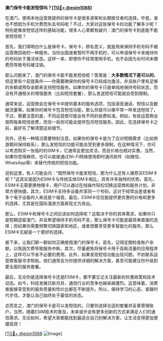 **澳门保号卡能发短信吗？[[TG💪+ @esim1088](https://t.me/s/esim1088)]**

在澳门，使用本地运营商提供的保号卡是很多游客和长期居住者的选择。毕竟，谁也不想因为手机欠费而失去号码呢？不过，大家对这些保号卡的功能了解多少呢？特别是像发短信这样的基础功能，很多人心里都有疑问：澳门的保号卡到底能不能发短信呢？

首先，我们得明白什么是保号卡。保号卡，顾名思义，就是用来保持手机号码不被运营商回收的一种服务。当你出国或者暂时不用手机时，可以申请保号卡来维持你的号码处于激活状态。这样一来，即使你不经常使用手机，也不会因为长时间未缴费而导致号码被注销。

那么问题来了，澳门的保号卡能不能发短信呢？答案是：**大多数情况下是可以的**。但这里有个前提条件——你需要确保你的保号卡已经成功激活，并且账户里有足够的余额或预存金额来支持短信服务。如果你的保号卡只是单纯地保持号码状态，而没有开通相关的增值服务（比如短信套餐），那么发送短信可能就会受到限制。

通常来说，运营商会在保号卡中提供基本的服务选项，包括语音通话、短信以及数据流量等。如果你的保号卡包含短信功能，那么你就可以像平常一样发送短信了。不过，需要注意的是，不同运营商可能会有不同的收费标准。例如，有些运营商会按照每条短信收费，而另一些则可能会提供包月短信服务。因此，在选择保号卡之前，最好先了解清楚这些细节。

另外，还有一种情况需要特别注意。如果你的保号卡是为了应对短期需求（比如旅游期间保持联系），那么发短信的功能可能会受到更多限制。在这种情况下，你可以考虑购买一张临时的SIM卡，它通常会更加灵活，而且价格也相对实惠。当然，如果你觉得麻烦，也可以直接通过Wi-Fi网络使用即时通讯软件（如微信、WhatsApp等）来替代传统的短信功能。

说到这里，有人可能会问：“既然保号卡能发短信，那为什么还有人推荐买ESIM卡呢？”这其实是因为ESIM卡与传统实体SIM卡相比，具有许多独特的优势。首先，ESIM卡无需更换物理卡，用户可以通过在线操作轻松切换运营商和服务计划，非常方便快捷。其次，ESIM卡支持多设备共享同一个号码，这对于经常出差或者有多个电子设备的人来说是个福音。最后，ESIM卡往往能提供更优惠的价格和更多的选择，尤其是在国际漫游方面表现尤为突出。

那么，ESIM卡和保号卡之间应该如何选择呢？这取决于你的具体需求。如果你只是短期逗留澳门，并且希望保持手机号码不变，那么保号卡可能是最简单直接的选择；但如果你需要频繁切换国家和地区，或者想要享受更多智能化的服务，那么ESIM卡无疑是一个更好的选择。

接下来，让我们聊一聊如何正确使用澳门的保号卡。首先，记得定期检查账户余额，以免因欠费导致服务中断。其次，尽量避免将保号卡用于高耗流量的应用程序上，这样可以节省不必要的费用。此外，如果发现短信功能出现问题，不妨联系运营商客服寻求帮助。他们通常会为你提供详细的解决方案，甚至可能建议你升级到更全面的服务套餐。

最后，无论你是选择保号卡还是ESIM卡，都不要忘记关注最新的优惠政策和技术动态。如今，科技发展日新月异，通信行业的竞争也越来越激烈。这意味着，消费者能够享受到的服务质量和性价比都在不断提升。所以，保持学习的心态，紧跟时代步伐，才能让自己始终处于最佳的状态。

总而言之，澳门的保号卡是可以发短信的，只要你选择合适的套餐并妥善管理账户。当然，随着ESIM技术的普及，未来或许会有更多创新的方式来满足人们的通信需求。无论如何，希望大家都能找到最适合自己的解决方案，让生活变得更加便捷高效！

[[TG💪+ @esim1088](https://t.me/s/esim1088) ![Image](https://i.postimg.cc/4NQfJmqS/Snipaste-2025-05-13-00-14-12.png)]